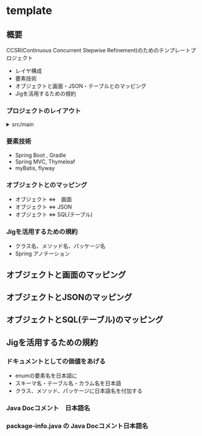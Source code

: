 # template

## 概要

CCSR(Continuous Concurrent Stepwise Refinement)のためのテンプレートプロジェクト

* レイヤ構成
* 要素技術
* オブジェクトと画面・JSON・テーブルとのマッピング
* Jigを活用するための規約

### プロジェクトのレイアウト
<details>
 <summary>src/main</summary>
<ul>
 <li>java</li>
<details>
 <summary>application　アプリケーション層</summary>
 <ul>
 <li>coordinator ← 複合サービス</li>
 <li>repository ← リポジトリ</li>
 <li>service ← サービス</li>
 </ul>
</details>
<details>
 <summary>domain ドメイン層</summary>
 <ul>
 <li>identity ← 識別情報</li>
 <li>model ← ドメインモデル</li>
 <li>type ← 基本型</li>
 </ul>
</details>
<details>
 <summary>infrastructure インフラストラクチャ層</summary>
 <ul>
 <li>datasource ← データソース</li>
 <li>transfer ← 通信</li>
 </ul>
</details>
<details>
 <summary>presentation プレゼンテーション層</summary>
 <ul>
 <li>api ← API</li>
 <li>web ← 画面</li>
 </ul>
</details>
 <li>resources</li>
</ul>
</details>
  
### 要素技術

* Spring Boot , Gradle
* Spring MVC, Thymeleaf
* myBatis, flyway

### オブジェクトとのマッピング

* オブジェクト ⇔　画面
* オブジェクト ⇔ JSON
* オブジェクト ⇔ SQL(テーブル)

### Jigを活用するための規約

* クラス名、メソッド名、パッケージ名
* Spring アノテーション

## オブジェクトと画面のマッピング

## オブジェクトとJSONのマッピング

## オブジェクトとSQL(テーブル)のマッピング

## Jigを活用するための規約

### ドキュメントとしての価値をあげる

* enumの要素名を日本語に
* スキーマ名・テーブル名・カラム名を日本語
* クラス、メソッド、パッケージに日本語名を付加する

### Java Docコメント　日本語名
### package-info.java の Java Docコメント日本語名